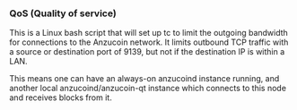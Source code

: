 ### QoS (Quality of service) ###

This is a Linux bash script that will set up tc to limit the outgoing bandwidth for connections to the Anzucoin network. It limits outbound TCP traffic with a source or destination port of 9139, but not if the destination IP is within a LAN.

This means one can have an always-on anzucoind instance running, and another local anzucoind/anzucoin-qt instance which connects to this node and receives blocks from it.
